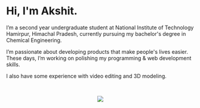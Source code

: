 <h1>Hi, I'm Akshit.</h1>

I’m a second year undergraduate student at National Institute of Technology Hamirpur, Himachal Pradesh, currently pursuing my bachelor's degree in Chemical Engineering. 

I’m passionate about developing products that make people's lives easier. These days, I’m working on polishing my programming & web development skills.

I also have some experience with video editing and 3D modeling.


‎


<!--   GitHub Readme Stats -->
<!-- ![Akshit's GitHub stats](https://github-readme-stats.vercel.app/api?username=akshzyx&count_private=true&show_icons=true&theme=dark) -->

<p href="https://github.com/anuraghazra/github-readme-stats" align="center"><img align="center" src="https://github-readme-stats.vercel.app/api/top-langs/?username=akshzyx&layout=compact&theme=dark" /></p> 
